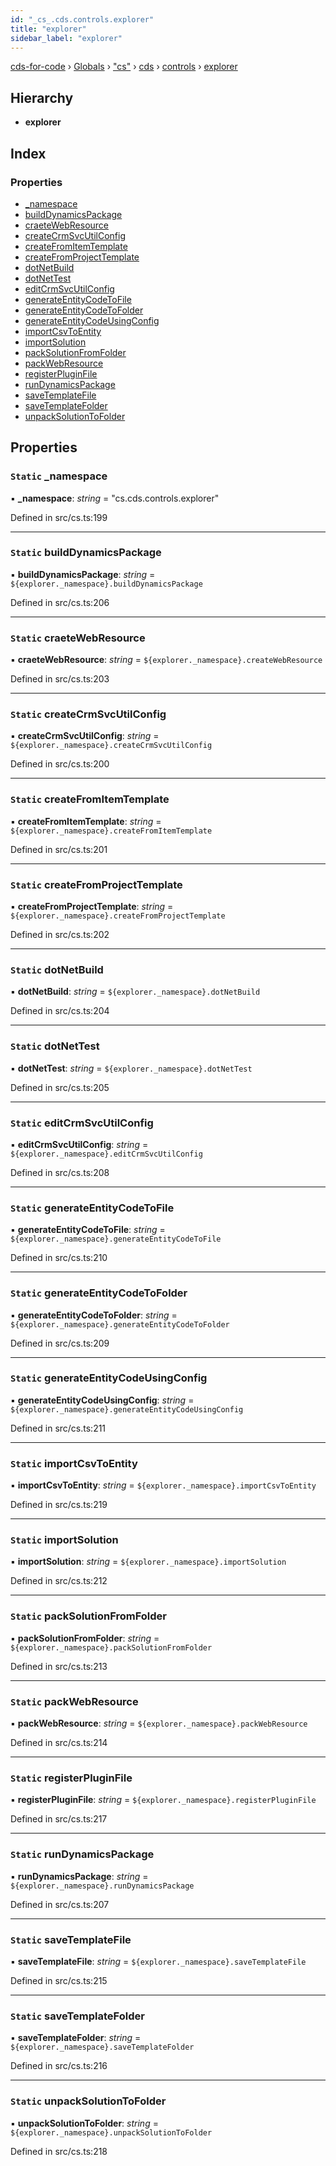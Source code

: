 ```yaml
---
id: "_cs_.cds.controls.explorer"
title: "explorer"
sidebar_label: "explorer"
---
```


[cds-for-code](../index.md) › [Globals](../globals.md) › ["cs"](../modules/_cs_.md) › [cds](../modules/_cs_.cds.md) › [controls](../modules/_cs_.cds.controls.md) › [explorer](_cs_.cds.controls.explorer.md)

## Hierarchy

* **explorer**

## Index

### Properties

* [_namespace](_cs_.cds.controls.explorer.md#static-_namespace)
* [buildDynamicsPackage](_cs_.cds.controls.explorer.md#static-builddynamicspackage)
* [craeteWebResource](_cs_.cds.controls.explorer.md#static-craetewebresource)
* [createCrmSvcUtilConfig](_cs_.cds.controls.explorer.md#static-createcrmsvcutilconfig)
* [createFromItemTemplate](_cs_.cds.controls.explorer.md#static-createfromitemtemplate)
* [createFromProjectTemplate](_cs_.cds.controls.explorer.md#static-createfromprojecttemplate)
* [dotNetBuild](_cs_.cds.controls.explorer.md#static-dotnetbuild)
* [dotNetTest](_cs_.cds.controls.explorer.md#static-dotnettest)
* [editCrmSvcUtilConfig](_cs_.cds.controls.explorer.md#static-editcrmsvcutilconfig)
* [generateEntityCodeToFile](_cs_.cds.controls.explorer.md#static-generateentitycodetofile)
* [generateEntityCodeToFolder](_cs_.cds.controls.explorer.md#static-generateentitycodetofolder)
* [generateEntityCodeUsingConfig](_cs_.cds.controls.explorer.md#static-generateentitycodeusingconfig)
* [importCsvToEntity](_cs_.cds.controls.explorer.md#static-importcsvtoentity)
* [importSolution](_cs_.cds.controls.explorer.md#static-importsolution)
* [packSolutionFromFolder](_cs_.cds.controls.explorer.md#static-packsolutionfromfolder)
* [packWebResource](_cs_.cds.controls.explorer.md#static-packwebresource)
* [registerPluginFile](_cs_.cds.controls.explorer.md#static-registerpluginfile)
* [runDynamicsPackage](_cs_.cds.controls.explorer.md#static-rundynamicspackage)
* [saveTemplateFile](_cs_.cds.controls.explorer.md#static-savetemplatefile)
* [saveTemplateFolder](_cs_.cds.controls.explorer.md#static-savetemplatefolder)
* [unpackSolutionToFolder](_cs_.cds.controls.explorer.md#static-unpacksolutiontofolder)

## Properties

### `Static` _namespace

▪ **_namespace**: *string* = "cs.cds.controls.explorer"

Defined in src/cs.ts:199

___

### `Static` buildDynamicsPackage

▪ **buildDynamicsPackage**: *string* = `${explorer._namespace}.buildDynamicsPackage`

Defined in src/cs.ts:206

___

### `Static` craeteWebResource

▪ **craeteWebResource**: *string* = `${explorer._namespace}.createWebResource`

Defined in src/cs.ts:203

___

### `Static` createCrmSvcUtilConfig

▪ **createCrmSvcUtilConfig**: *string* = `${explorer._namespace}.createCrmSvcUtilConfig`

Defined in src/cs.ts:200

___

### `Static` createFromItemTemplate

▪ **createFromItemTemplate**: *string* = `${explorer._namespace}.createFromItemTemplate`

Defined in src/cs.ts:201

___

### `Static` createFromProjectTemplate

▪ **createFromProjectTemplate**: *string* = `${explorer._namespace}.createFromProjectTemplate`

Defined in src/cs.ts:202

___

### `Static` dotNetBuild

▪ **dotNetBuild**: *string* = `${explorer._namespace}.dotNetBuild`

Defined in src/cs.ts:204

___

### `Static` dotNetTest

▪ **dotNetTest**: *string* = `${explorer._namespace}.dotNetTest`

Defined in src/cs.ts:205

___

### `Static` editCrmSvcUtilConfig

▪ **editCrmSvcUtilConfig**: *string* = `${explorer._namespace}.editCrmSvcUtilConfig`

Defined in src/cs.ts:208

___

### `Static` generateEntityCodeToFile

▪ **generateEntityCodeToFile**: *string* = `${explorer._namespace}.generateEntityCodeToFile`

Defined in src/cs.ts:210

___

### `Static` generateEntityCodeToFolder

▪ **generateEntityCodeToFolder**: *string* = `${explorer._namespace}.generateEntityCodeToFolder`

Defined in src/cs.ts:209

___

### `Static` generateEntityCodeUsingConfig

▪ **generateEntityCodeUsingConfig**: *string* = `${explorer._namespace}.generateEntityCodeUsingConfig`

Defined in src/cs.ts:211

___

### `Static` importCsvToEntity

▪ **importCsvToEntity**: *string* = `${explorer._namespace}.importCsvToEntity`

Defined in src/cs.ts:219

___

### `Static` importSolution

▪ **importSolution**: *string* = `${explorer._namespace}.importSolution`

Defined in src/cs.ts:212

___

### `Static` packSolutionFromFolder

▪ **packSolutionFromFolder**: *string* = `${explorer._namespace}.packSolutionFromFolder`

Defined in src/cs.ts:213

___

### `Static` packWebResource

▪ **packWebResource**: *string* = `${explorer._namespace}.packWebResource`

Defined in src/cs.ts:214

___

### `Static` registerPluginFile

▪ **registerPluginFile**: *string* = `${explorer._namespace}.registerPluginFile`

Defined in src/cs.ts:217

___

### `Static` runDynamicsPackage

▪ **runDynamicsPackage**: *string* = `${explorer._namespace}.runDynamicsPackage`

Defined in src/cs.ts:207

___

### `Static` saveTemplateFile

▪ **saveTemplateFile**: *string* = `${explorer._namespace}.saveTemplateFile`

Defined in src/cs.ts:215

___

### `Static` saveTemplateFolder

▪ **saveTemplateFolder**: *string* = `${explorer._namespace}.saveTemplateFolder`

Defined in src/cs.ts:216

___

### `Static` unpackSolutionToFolder

▪ **unpackSolutionToFolder**: *string* = `${explorer._namespace}.unpackSolutionToFolder`

Defined in src/cs.ts:218

